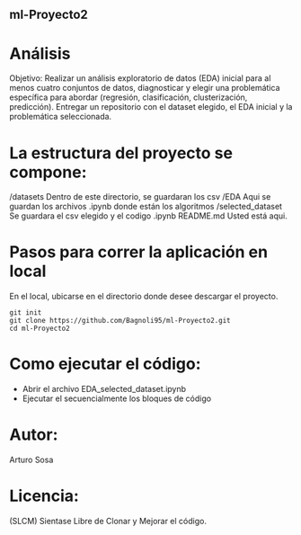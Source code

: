 ## ml-Proyecto2
# Análisis
Objetivo: Realizar un análisis exploratorio de datos (EDA) inicial para al menos cuatro conjuntos de datos, diagnosticar y elegir una problemática específica para abordar (regresión, clasificación, clusterización, predicción). Entregar un repositorio con el dataset elegido, el EDA inicial y la problemática seleccionada.

# La estructura del proyecto se compone:
/datasets
 Dentro de este directorio, se guardaran los csv
/EDA
 Aqui se guardan los archivos .ipynb donde están los algoritmos
/selected_dataset
 Se guardara el csv elegido y el codigo .ipynb
README.md
 Usted está aqui.

# Pasos para correr la aplicación en local
En el local, ubicarse en el directorio donde desee descargar el proyecto.
```
git init
git clone https://github.com/Bagnoli95/ml-Proyecto2.git
cd ml-Proyecto2
```

# Como ejecutar el código:
- Abrir el archivo EDA_selected_dataset.ipynb
- Ejecutar el secuencialmente los bloques de código


# Autor:
Arturo Sosa

# Licencia:
(SLCM) Sientase Libre de Clonar y Mejorar el código.
